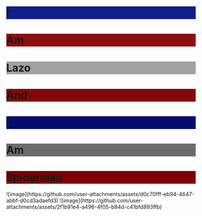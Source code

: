 <!DOCTYPE html>
<html>
<body>

<h1 style="background-color:rgba(5, 17, 131, 0.945);">I</h1>
<h1 style="background-color:rgb(141, 14, 14);">Am</h1>
<h1 style="background-color:rgb(161, 161, 161);">Lazo</h1>
<h1 style="background-color:rgb(131, 8, 8);">And</h1>
<h1 style="background-color:rgb(1, 12, 109);">I</h1>
<h1 style="background-color:rgb(107, 107, 107);">Am</h1>
<h1 style="background-color:rgb(126, 0, 0);">Spiderman</h1>
</body>
</html>
![image](https://github.com/user-attachments/assets/d0c70fff-eb94-4647-abbf-d0cd3adaefd3)
![image](https://github.com/user-attachments/assets/2f1b91e4-a496-4f05-b84d-c41bfd893ffb)
